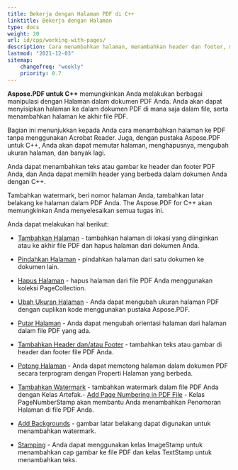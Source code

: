 ```yaml
---
title: Bekerja dengan Halaman PDF di C++
linktitle: Bekerja dengan Halaman
type: docs
weight: 20
url: id/cpp/working-with-pages/
description: Cara menambahkan halaman, menambahkan header dan footer, menambahkan watermark dapat Anda ketahui di bagian ini. Aspose.PDF untuk C++ menjelaskan kepada Anda semua detail tentang topik ini.
lastmod: "2021-12-03"
sitemap:
    changefreq: "weekly"
    priority: 0.7
---
```


**Aspose.PDF untuk C++** memungkinkan Anda melakukan berbagai manipulasi dengan Halaman dalam dokumen PDF Anda. Anda akan dapat menyisipkan halaman ke dalam dokumen PDF di mana saja dalam file, serta menambahkan halaman ke akhir file PDF.

Bagian ini menunjukkan kepada Anda cara menambahkan halaman ke PDF tanpa menggunakan Acrobat Reader. Juga, dengan pustaka Aspose.PDF untuk C++, Anda akan dapat memutar halaman, menghapusnya, mengubah ukuran halaman, dan banyak lagi.

Anda dapat menambahkan teks atau gambar ke header dan footer PDF Anda, dan Anda dapat memilih header yang berbeda dalam dokumen Anda dengan C++.

Tambahkan watermark, beri nomor halaman Anda, tambahkan latar belakang ke halaman dalam PDF Anda. The Aspose.PDF for C++ akan memungkinkan Anda menyelesaikan semua tugas ini.

Anda dapat melakukan hal berikut:

- [Tambahkan Halaman](/pdf/cpp/add-pages/) - tambahkan halaman di lokasi yang diinginkan atau ke akhir file PDF dan hapus halaman dari dokumen Anda.
- [Pindahkan Halaman](/pdf/cpp/move-pages/) - pindahkan halaman dari satu dokumen ke dokumen lain.
- [Hapus Halaman](/pdf/cpp/delete-pages/) - hapus halaman dari file PDF Anda menggunakan koleksi PageCollection.
- [Ubah Ukuran Halaman](/pdf/cpp/change-page-size) - Anda dapat mengubah ukuran halaman PDF dengan cuplikan kode menggunakan pustaka Aspose.PDF.
- [Putar Halaman](/pdf/cpp/rotate-pages/) - Anda dapat mengubah orientasi halaman dari halaman dalam file PDF yang ada.
- [Tambahkan Header dan/atau Footer](/pdf/cpp/add-headers-and-footers-of-pdf-file/) - tambahkan teks atau gambar di header dan footer file PDF Anda.
- [Potong Halaman](/pdf/cpp/crop-pages/) - Anda dapat memotong halaman dalam dokumen PDF secara terprogram dengan Properti Halaman yang berbeda.

- [Tambahkan Watermark](/pdf/cpp/add-watermarks/) - tambahkan watermark dalam file PDF Anda dengan Kelas Artefak.- [Add Page Numbering in PDF File](/pdf/cpp/add-page-number/) - Kelas PageNumberStamp akan membantu Anda menambahkan Penomoran Halaman di file PDF Anda.
- [Add Backgrounds](/pdf/cpp/add-backgrounds/) - gambar latar belakang dapat digunakan untuk menambahkan watermark.
- [Stamping](/pdf/cpp/stamping/) - Anda dapat menggunakan kelas ImageStamp untuk menambahkan cap gambar ke file PDF dan kelas TextStamp untuk menambahkan teks.